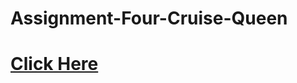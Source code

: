 # Assignment-Four-Cruise-Queen
<a href=" https://shahriar-kabir.github.io/assignment-four-cruise-queen/"><h1>Click Here</h1></a>
